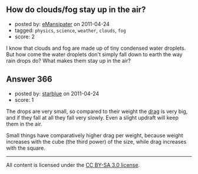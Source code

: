 ## How do clouds/fog stay up in the air?

- posted by: [eMansipater](https://stackexchange.com/users/-1/56-emansipater) on 2011-04-24
- tagged: `physics`, `science`, `weather`, `clouds`, `fog`
- score: 2

I know that clouds and fog are made up of tiny condensed water droplets.  But how come the water droplets don't simply fall down to earth the way rain drops do?  What makes them stay up in the air?


## Answer 366

- posted by: [starblue](https://stackexchange.com/users/-1/107-starblue) on 2011-04-24
- score: 1

The drops are very small, so compared to their weight the <a href="http://en.wikipedia.org/wiki/Drag_%28physics%29">drag</a> is very big, and if they fall at all they fall very slowly. Even a slight updraft will keep them in the air.

Small things have comparatively higher drag per weight, because weight increases with the cube (the third power) of the size, while drag increases with the square.



---

All content is licensed under the [CC BY-SA 3.0 license](https://creativecommons.org/licenses/by-sa/3.0/).
